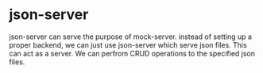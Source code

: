 # json-server
json-server can serve the purpose of mock-server. instead of setting up a proper backend, we can just use json-server which serve json files.
This can act as a server. We can perfrom CRUD operations to the specified json files.
